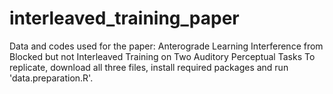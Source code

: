 # interleaved_training_paper
Data and codes used for the paper: Anterograde Learning Interference from Blocked but not Interleaved Training on Two Auditory Perceptual Tasks
To replicate, download all three files, install required packages and run 'data.preparation.R'.

